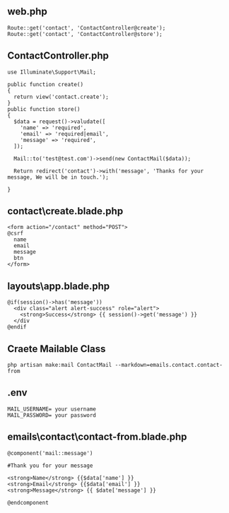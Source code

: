 web.php
--------
```
Route::get('contact', 'ContactController@create');
Route::get('contact', 'ContactController@store');
```

ContactController.php
--------------------
```
use Illuminate\Support\Mail;

public function create()
{
  return view('contact.create');
}
public function store()
{
  $data = request()->valudate([
    'name' => 'required',
    'email' => 'required|email',
    'message' => 'required',
  ]);
  
  Mail::to('test@test.com')->send(new ContactMail($data));
  
  Return redirect('contact')->with('message', 'Thanks for your message, We will be in touch.');
  
}
```

contact\create.blade.php
----------------------------
```
<form action="/contact" method="POST">
@csrf
  name
  email
  message
  btn
</form>
```
layouts\app.blade.php
---------------------
```
@if(session()->has('message'))
  <div class="alert alert-success" role="alert">
    <strong>Success</strong> {{ session()->get('message') }}
  </div
@endif
```

Craete Mailable Class
------------
```
php artisan make:mail ContactMail --markdown=emails.contact.contact-from
```

.env
--------
```
MAIL_USERNAME= your username
MAIL_PASSWORD= your password
```

emails\contact\contact-from.blade.php
-------------------------------------
```
@component('mail::message')

#Thank you for your message

<strong>Name</strong> {{$data['name'] }}
<strong>Email</strong> {{$data['email'] }}
<strong>Message</strong> {{ $date['message'] }}

@endcomponent
```
